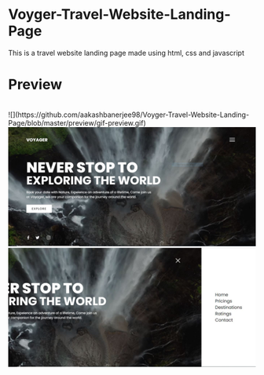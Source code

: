# Voyger-Travel-Website-Landing-Page
This is a travel website landing page made using html, css and javascript <br>
<h1>Preview</h1><br>
<div> ![](https://github.com/aakashbanerjee98/Voyger-Travel-Website-Landing-Page/blob/master/preview/gif-preview.gif)</div>

  <div><img src="preview/pic-preview1.JPG"></div>
  <div><img src="preview/pic-preview2.JPG"></div>
